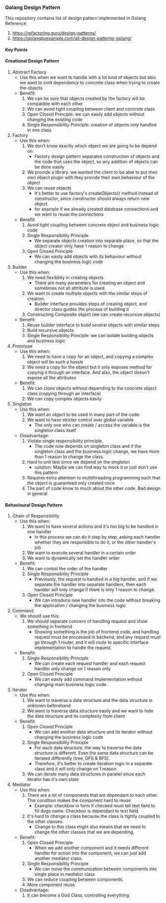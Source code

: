 ### Golang Design Pattern

This repository contains list of design pattern implemented in Golang
Reference:
1. https://refactoring.guru/design-patterns/
2. https://golangbyexample.com/all-design-patterns-golang/

#### Key Points
#### Creational Design Pattern
1. Abstract Factory
    - Use this when we want to handle with a lot kind of objects but also we want to omit dependency to concrete class when trying to create the objects
    - Benefit:
        1. We can be sure that objects created by the factory will be compatible with each other
        2. We can avoid tight coupling between client and concrete class
        3. Open Closed Principle: we can easily add objects without changing the existing code
        4. Single Responsibility Principle: creation of objects only handled in one class
2. Factory
    - Use this when:
        1. We don't know exactly which object we are going to be depend on:
            - Factory design pattern separates construction of objects and the code that uses the object, so any addition of objects can be done easily
        2. We provide a library: we wanted the client to be able to put their own object plugin with they provide their own behaviour of the object
        3. We can reuse objects
            - It's better to use factory's createObjects() method instead of constructor, since constructor should always return new object.
            - for example if we already created database connections and we want to reuse the connections
    - Benefit:
        1. Avoid tight coupling between concrete object and business logic code
        2. Single Responsibility Principle
            - We separate objects creation into separate place, so that the object creator only have 1 reason to change
        3. Open Closed Principle
            - We can easily add objects with its behaviour without changing the business logic code
3. Builder
    - Use this when:
        1. We need flexibility in creating objects
            - There are many parameters for creating an object and sometimes not all attribute is used.
        2. We want to create multiple objects with the similar steps of creation.
            - Builder interface provides steps of creating object, and director class guides the process of building it
        3. Constructing Composite object (we can create recursive objects)
    - Benefit:
        1. Reuse builder interface to build several objects with similar steps
        2. Build recursive objects
        3. Single Responsibility Principle: we can isolate building objects and business logic
4. Prototype
    - Use this when:
        1. We need to have a copy for an object, and copying a complex object will be such a hassle
        2. We need a copy for the object but it only exposes method for copying it through an interface. And also, the object doesn't expose all the attributes
    - Benefit:
        1. We can clone objects without depending to the concrete object class (copying through an interface)
        2. We can copy complex objects easily 
5. Singleton
    - Use this when:
        1. We want an object to be used in many part of the code.
        2. We want to have stricter control over global variable
            - The only one who can create / access the variable is the singleton class itself
    - Disadvantage:
        1. Violate single responsibility principle.
            - The code now depends on singleton class and if the singleton class and the business logic change, we have more than 1 reason to change the class.
        2. Hard to unit test since we depend on the singleton
            - solution: Maybe we can find way to mock it or just don't use this pattern
        3. Requires extra attention to multithreading programming such that the object is guaranteed only created once
        4. The part of code know to much about the other code. Bad design in general 

#### Behavioural Design Pattern
1. Chain of Responsibility
    - Use this when:
        1. We want to have several actions and it's too big to be handled in one handler
            - In this process we can do it step by step, asking each handler whether they are responsible to do it, or the other handler's job
        2. We want to execute several handler in a certain order
        3. We want to dynamically set the handler order
    - Benefit:
        1. We can control the order of the handler
        2. Single Responsibility Principle
            - Previously, the request is handled in a big handler, and if we separate the handler into separate handlers, then each handler will only change if there is only 1 reason to change.
        3. Open Closed Principle
            - We can introduce new handler into the code without breaking the application / changing the business logic.
2. Command
    - We should use this:
        1. We should separate concern of handling request and show something in frontend
            - Showing something is the job of frontend code, and handling request must be processed in backend, and any request must go through 1 router, and it will route to specific interface implementation to handle the request.
    - Benefit:
        1. Single Responsibility Principle
            - We can create each request handler and each request handler only change on 1 reason only
        2. Open Closed Principle
            - We can easily add command implementation without changing main business logic code.
3. Iterator
    - Use this when:
        1. We want to traverse a data structure and the data structure is unknown beforehand
        2. We want to traverse data structure easily and we want to hide the data structure and its complexity from client
    - Benefit:
        1. Open Closed Principle
            - We can add another data structure and its iterator without changing the business logic code
        2. Single Responsibility Principle
            - For each data structure, the way to traverse the data structure is different. Even the same data structure can be iterated differently (tree, DFS & BFS).
            - Therefore, it's better to create iteration logic in a separate class and it will only change on 1 reason.
        3. We can iterate many data structures in parallel since each iterator has it's own state
4. Mediator
    - Use this when:
        1. There are a lot of components that are dependant to each other. This condition makes the component hard to reuse
            - Example: checkbox in form if checked must tell text field to fill dogs name. Checkbox is dependant to text field. 
        2. It's hard to change a class because the class is tightly coupled to the other classes.
            - Change to this class might also means that we need to change the other classes that we are depending.
    - Benefit:
        1. Open Closed Principle
            - When we add another component and it needs different handler for action into the component, we can just add another mediator class.
        2. Single Responsibility Principle
            - We can move the communication between components into single place in mediator class
        3. We can reduce coupling between components.
        4. More component reuse
    - Disadvantage:
        1. It can become a God Class, controlling everything